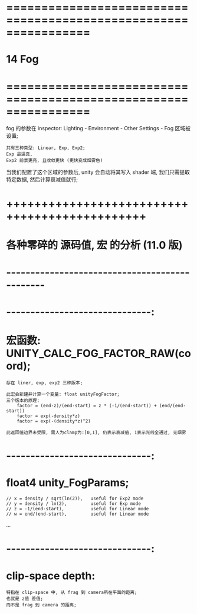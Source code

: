# ================================================================ #
#               14 Fog
# ================================================================ #


fog 的参数在 inspector: Lighting - Environment - Other Settings - Fog 区域被设置;

    共有三种类型: Linear, Exp, Exp2;
    Exp 最逼真,
    Exp2 前景更亮, 且收敛更快 (更快变成烟雾色)


当我们配置了这个区域的参数后, unity 会自动将其写入 shader 端, 我们只需提取特定数据, 然后计算衰减值就行;



# ++++++++++++++++++++++++++++++++++++++++++++++ #
#          各种零碎的 源码值, 宏 的分析   (11.0 版)
# ---------------------------------------------- #


# ------------------------------:
# 宏函数: UNITY_CALC_FOG_FACTOR_RAW(coord);
    存在 liner, exp, exp2 三种版本;

    此宏会新建并计算一个变量: float unityFogFactor;
    三个版本的原理:
        factor = (end-z)/(end-start) = z * (-1/(end-start)) + (end/(end-start))
        factor = exp(-density*z)
        factor = exp(-(density*z)^2)

    此返回值边界未受限, 需人为clamp为:[0,1], 仍表示衰减值, 1表示光线全通过, 无烟雾

# ------------------------------:
# float4 unity_FogParams;
    // x = density / sqrt(ln(2)),   useful for Exp2 mode
    // y = density / ln(2),         useful for Exp mode
    // z = -1/(end-start),          useful for Linear mode
    // w = end/(end-start),         useful for Linear mode


...

# ------------------------------:
# clip-space depth:
    特指在 clip-space 中, 从 frag 到 camera所在平面的距离;
    也就是 z值 差值;
    而不是 frag 到 camera 的距离;














